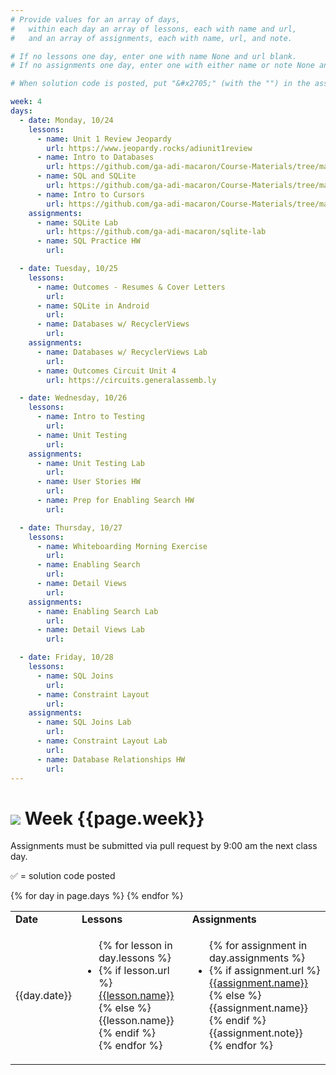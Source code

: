 ```yaml
---
# Provide values for an array of days,
#   within each day an array of lessons, each with name and url,
#   and an array of assignments, each with name, url, and note.

# If no lessons one day, enter one with name None and url blank.
# If no assignments one day, enter one with either name or note None and url blank.

# When solution code is posted, put "&#x2705;" (with the "") in the assignment's note.

week: 4
days:
  - date: Monday, 10/24
    lessons:
      - name: Unit 1 Review Jeopardy
        url: https://www.jeopardy.rocks/adiunit1review
      - name: Intro to Databases
        url: https://github.com/ga-adi-macaron/Course-Materials/tree/master/lessons/databases/databases-intro-lesson
      - name: SQL and SQLite
        url: https://github.com/ga-adi-macaron/Course-Materials/tree/master/lessons/databases/sqlite-lesson
      - name: Intro to Cursors
        url: https://github.com/ga-adi-macaron/Course-Materials/tree/master/lessons/databases/cursors-intro-lesson
    assignments:
      - name: SQLite Lab
        url: https://github.com/ga-adi-macaron/sqlite-lab
      - name: SQL Practice HW
        url: 

  - date: Tuesday, 10/25
    lessons:
      - name: Outcomes - Resumes & Cover Letters
        url: 
      - name: SQLite in Android
        url: 
      - name: Databases w/ RecyclerViews
        url: 
    assignments:
      - name: Databases w/ RecyclerViews Lab
        url: 
      - name: Outcomes Circuit Unit 4
        url: https://circuits.generalassemb.ly

  - date: Wednesday, 10/26
    lessons:
      - name: Intro to Testing
        url: 
      - name: Unit Testing
        url: 
    assignments:
      - name: Unit Testing Lab
        url: 
      - name: User Stories HW
        url: 
      - name: Prep for Enabling Search HW
        url: 

  - date: Thursday, 10/27
    lessons:
      - name: Whiteboarding Morning Exercise
        url: 
      - name: Enabling Search
        url: 
      - name: Detail Views
        url: 
    assignments:
      - name: Enabling Search Lab
        url: 
      - name: Detail Views Lab
        url: 

  - date: Friday, 10/28
    lessons:
      - name: SQL Joins
        url: 
      - name: Constraint Layout
        url: 
    assignments:
      - name: SQL Joins Lab
        url: 
      - name: Constraint Layout Lab
        url: 
      - name: Database Relationships HW
        url: 
---
```


# ![](https://ga-dash.s3.amazonaws.com/production/assets/logo-9f88ae6c9c3871690e33280fcf557f33.png) Week {{page.week}}

Assignments must be submitted via pull request by 9:00 am the next class day.

&#x2705; = solution code posted

<table>
<tr><td><b>Date</b></td><td><b>Lessons</b></td><td><b>Assignments</b></td></tr>
{% for day in page.days %}
  <tr>
    <td>{{day.date}}</td>
    <td><ul>{% for lesson in day.lessons %}
      <li>{% if lesson.url %}
        <a href="{{lesson.url}}">{{lesson.name}}</a>
      {% else %}
        {{lesson.name}}
      {% endif %}</li>
    {% endfor %}</ul></td>
    <td><ul>{% for assignment in day.assignments %}
      <li>{% if assignment.url %}
        <a href="{{assignment.url}}">{{assignment.name}}</a>
      {% else %}
        {{assignment.name}}
      {% endif %}{{assignment.note}}</li>
    {% endfor %}</ul></td>
  </tr>
{% endfor %}
</table>
